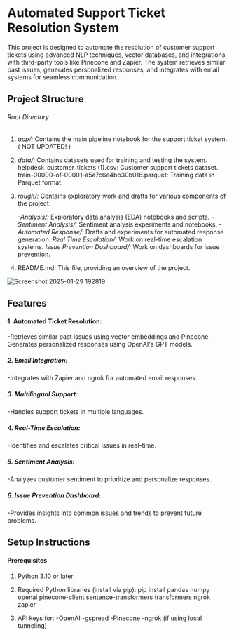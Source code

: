 # Automated Support Ticket Resolution System
This project is designed to automate the resolution of customer support tickets using advanced NLP techniques, vector databases, and integrations with third-party tools like Pinecone and Zapier. The system retrieves similar past issues, generates personalized responses, and integrates with email systems for seamless communication.
## Project Structure

###### Root Directory
1. *app/:* Contains the main pipeline notebook for the support ticket system. ( NOT UPDATED! )

2. *data/:* Contains datasets used for training and testing the system.
   helpdesk_customer_tickets (1).csv: Customer support tickets dataset.
   train-00000-of-00001-a5a7c6e4bb30b016.parquet: Training data in Parquet format.

3. *rough/:* Contains exploratory work and drafts for various components of the project.

   *-Analysis/:* Exploratory data analysis (EDA) notebooks and scripts.
   *-Sentiment Analysis/:* Sentiment analysis experiments and notebooks.
   *-Automated Response/:* Drafts and experiments for automated response generation.
   *Real Time Escalation/:* Work on real-time escalation systems.
   *Issue Prevention Dashboard/:* Work on dashboards for issue prevention.

4. README.md: This file, providing an overview of the project.



![Screenshot 2025-01-29 192819](https://github.com/user-attachments/assets/7f2b5a49-b89d-49d3-bb6d-0868278ec6e8)
## Features
#### 1. Automated Ticket Resolution:
  -Retrieves similar past issues using vector embeddings and Pinecone.
  -Generates personalized responses using OpenAI's GPT models.
  
##### 2. Email Integration:
  -Integrates with Zapier and ngrok for automated email responses.
  
##### 3. Multilingual Support:
  -Handles support tickets in multiple languages.

##### 4. Real-Time Escalation:
 -Identifies and escalates critical issues in real-time.

##### 5. Sentiment Analysis:
  -Analyzes customer sentiment to prioritize and personalize responses.

##### 6. Issue Prevention Dashboard:
  -Provides insights into common issues and trends to prevent future problems.

  
## Setup Instructions
#### Prerequisites
1. Python 3.10 or later.
2. Required Python libraries (install via pip):
pip install pandas numpy openai pinecone-client sentence-transformers transformers ngrok zapier

3. API keys for:
  -OpenAI
  -gspread
  -Pinecone
  -ngrok (if using local tunneling)
